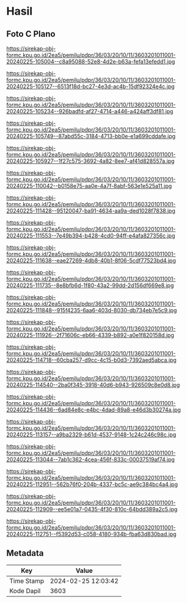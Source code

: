 # Hasil

## Foto C Plano

https://sirekap-obj-formc.kpu.go.id/2ea5/pemilu/pdpr/36/03/20/10/11/3603201011001-20240225-105004--c8a95088-52e8-4d2e-b63a-fefa13efedd1.jpg

https://sirekap-obj-formc.kpu.go.id/2ea5/pemilu/pdpr/36/03/20/10/11/3603201011001-20240225-105127--6513f18d-bc27-4e3d-ac4b-15df92324e4c.jpg

https://sirekap-obj-formc.kpu.go.id/2ea5/pemilu/pdpr/36/03/20/10/11/3603201011001-20240225-105234--926badfd-af27-4714-a446-a424aff3df81.jpg

https://sirekap-obj-formc.kpu.go.id/2ea5/pemilu/pdpr/36/03/20/10/11/3603201011001-20240225-105749--87abd55c-3184-4713-bb0e-e1a699cddafe.jpg

https://sirekap-obj-formc.kpu.go.id/2ea5/pemilu/pdpr/36/03/20/10/11/3603201011001-20240225-105927--1f27c575-3692-4a82-8ee7-af41d828557a.jpg

https://sirekap-obj-formc.kpu.go.id/2ea5/pemilu/pdpr/36/03/20/10/11/3603201011001-20240225-110042--b0158e75-aa0e-4a7f-8abf-563e1e525a11.jpg

https://sirekap-obj-formc.kpu.go.id/2ea5/pemilu/pdpr/36/03/20/10/11/3603201011001-20240225-111428--95120047-ba91-4634-aa9a-ded1028f7838.jpg

https://sirekap-obj-formc.kpu.go.id/2ea5/pemilu/pdpr/36/03/20/10/11/3603201011001-20240225-111553--7e49b394-b428-4cd0-94ff-e4afa827356c.jpg

https://sirekap-obj-formc.kpu.go.id/2ea5/pemilu/pdpr/36/03/20/10/11/3603201011001-20240225-111638--eae27269-4db8-40b1-8f06-5cdf77523bd4.jpg

https://sirekap-obj-formc.kpu.go.id/2ea5/pemilu/pdpr/36/03/20/10/11/3603201011001-20240225-111735--8e8bfb6d-1f80-43a2-99dd-2d156df669e8.jpg

https://sirekap-obj-formc.kpu.go.id/2ea5/pemilu/pdpr/36/03/20/10/11/3603201011001-20240225-111848--915f4235-6aa6-403d-8030-db734eb7e5c9.jpg

https://sirekap-obj-formc.kpu.go.id/2ea5/pemilu/pdpr/36/03/20/10/11/3603201011001-20240225-111926--2f71606c-eb66-4339-b892-a0e1f820158d.jpg

https://sirekap-obj-formc.kpu.go.id/2ea5/pemilu/pdpr/36/03/20/10/11/3603201011001-20240225-114718--60cba257-d9cc-4c15-b0d3-7392aed5abca.jpg

https://sirekap-obj-formc.kpu.go.id/2ea5/pemilu/pdpr/36/03/20/10/11/3603201011001-20240225-114540--2ba0f345-3918-40d6-b943-926509c8e0d8.jpg

https://sirekap-obj-formc.kpu.go.id/2ea5/pemilu/pdpr/36/03/20/10/11/3603201011001-20240225-114436--6ad84e8c-e4bc-4dad-89a8-e46d3b30274a.jpg

https://sirekap-obj-formc.kpu.go.id/2ea5/pemilu/pdpr/36/03/20/10/11/3603201011001-20240225-113157--a9ba2329-b61d-4537-9148-1c24c246c98c.jpg

https://sirekap-obj-formc.kpu.go.id/2ea5/pemilu/pdpr/36/03/20/10/11/3603201011001-20240225-113044--7ab1c362-4cea-456f-833c-00037519af74.jpg

https://sirekap-obj-formc.kpu.go.id/2ea5/pemilu/pdpr/36/03/20/10/11/3603201011001-20240225-112951--562b76f0-204b-4337-bc5c-ae9c384bc4a4.jpg

https://sirekap-obj-formc.kpu.go.id/2ea5/pemilu/pdpr/36/03/20/10/11/3603201011001-20240225-112909--ee5e01a7-0435-4f30-810c-64bdd389a2c5.jpg

https://sirekap-obj-formc.kpu.go.id/2ea5/pemilu/pdpr/36/03/20/10/11/3603201011001-20240225-112751--f5392d53-c058-4180-934b-fba63d830bad.jpg


## Metadata

| Key        | Value               |
| ---------- | ------------------- |
| Time Stamp | 2024-02-25 12:03:42 |
| Kode Dapil | 3603                |



